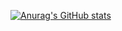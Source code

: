[![Anurag's GitHub stats](https://github-readme-stats.vercel.app/api?username=AlexSeitov)](https://github.com/anuraghazra/github-readme-stats)
